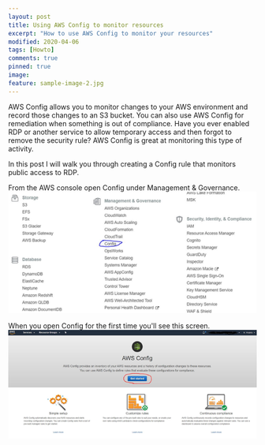 ```yaml
---
layout: post
title: Using AWS Config to monitor resources
excerpt: "How to use AWS Config to monitor your resources"
modified: 2020-04-06
tags: [Howto]
comments: true
pinned: true
image:
feature: sample-image-2.jpg
---
```


AWS Config allows you to monitor changes to your AWS environment and record those changes to an S3 bucket. You can also use AWS Config for remediation when something is out of compliance. Have you ever enabled RDP or another service to allow temporary access and then forgot to remove the security rule? AWS Config is great at monitoring this type of activity.

In this post I will walk you through creating a Config rule that monitors public access to RDP. 

<left>From the AWS console open Config under Management & Governance.</left>
![AWS Console screen](/img/AWSConfig/aws-console-config.png)


<left>When you open Config for the first time you'll see this screen.</left>
![AWS Config dashboard](/img/AWSConfig/aws-console-config-getstarted.png)



